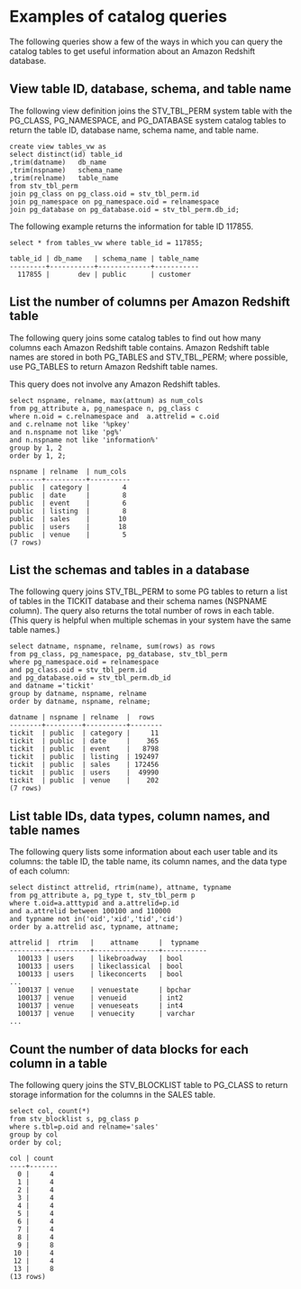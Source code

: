 # Examples of catalog queries<a name="c_join_PG_examples"></a>

The following queries show a few of the ways in which you can query the catalog tables to get useful information about an Amazon Redshift database\.

## View table ID, database, schema, and table name<a name="c_join_PG_examples-view-tableid-db-schema-tablename"></a>

The following view definition joins the STV\_TBL\_PERM system table with the PG\_CLASS, PG\_NAMESPACE, and PG\_DATABASE system catalog tables to return the table ID, database name, schema name, and table name\.

```
create view tables_vw as
select distinct(id) table_id
,trim(datname)   db_name
,trim(nspname)   schema_name
,trim(relname)   table_name
from stv_tbl_perm
join pg_class on pg_class.oid = stv_tbl_perm.id
join pg_namespace on pg_namespace.oid = relnamespace
join pg_database on pg_database.oid = stv_tbl_perm.db_id;
```

The following example returns the information for table ID 117855\.

```
select * from tables_vw where table_id = 117855;
```

```
table_id | db_name   | schema_name | table_name
---------+-----------+-------------+-----------
  117855 |       dev | public      | customer
```

## List the number of columns per Amazon Redshift table<a name="c_join_PG_examples-list-the-number-of-columns-per-amazon-redshift-table"></a>

The following query joins some catalog tables to find out how many columns each Amazon Redshift table contains\. Amazon Redshift table names are stored in both PG\_TABLES and STV\_TBL\_PERM; where possible, use PG\_TABLES to return Amazon Redshift table names\.

This query does not involve any Amazon Redshift tables\.

```
select nspname, relname, max(attnum) as num_cols
from pg_attribute a, pg_namespace n, pg_class c
where n.oid = c.relnamespace and  a.attrelid = c.oid
and c.relname not like '%pkey'
and n.nspname not like 'pg%'
and n.nspname not like 'information%'
group by 1, 2
order by 1, 2;

nspname | relname  | num_cols
--------+----------+----------
public  | category |        4
public  | date     |        8
public  | event    |        6
public  | listing  |        8
public  | sales    |       10
public  | users    |       18
public  | venue    |        5
(7 rows)
```



## List the schemas and tables in a database<a name="c_join_PG_examples-list-the-schemas-and-tables-in-a-database"></a>

The following query joins STV\_TBL\_PERM to some PG tables to return a list of tables in the TICKIT database and their schema names \(NSPNAME column\)\. The query also returns the total number of rows in each table\. \(This query is helpful when multiple schemas in your system have the same table names\.\)

```
select datname, nspname, relname, sum(rows) as rows
from pg_class, pg_namespace, pg_database, stv_tbl_perm
where pg_namespace.oid = relnamespace
and pg_class.oid = stv_tbl_perm.id
and pg_database.oid = stv_tbl_perm.db_id
and datname ='tickit'
group by datname, nspname, relname
order by datname, nspname, relname;

datname | nspname | relname  |  rows
--------+---------+----------+--------
tickit  | public  | category |     11
tickit  | public  | date     |    365
tickit  | public  | event    |   8798
tickit  | public  | listing  | 192497
tickit  | public  | sales    | 172456
tickit  | public  | users    |  49990
tickit  | public  | venue    |    202
(7 rows)
```

## List table IDs, data types, column names, and table names<a name="c_join_PG_examples-list-table-ids-data-types-column-names-and-table-names"></a>

The following query lists some information about each user table and its columns: the table ID, the table name, its column names, and the data type of each column:

```
select distinct attrelid, rtrim(name), attname, typname
from pg_attribute a, pg_type t, stv_tbl_perm p
where t.oid=a.atttypid and a.attrelid=p.id
and a.attrelid between 100100 and 110000
and typname not in('oid','xid','tid','cid')
order by a.attrelid asc, typname, attname;

attrelid |  rtrim   |    attname     |  typname
---------+----------+----------------+-----------
  100133 | users    | likebroadway   | bool
  100133 | users    | likeclassical  | bool
  100133 | users    | likeconcerts   | bool
...
  100137 | venue    | venuestate     | bpchar
  100137 | venue    | venueid        | int2
  100137 | venue    | venueseats     | int4
  100137 | venue    | venuecity      | varchar
...
```

## Count the number of data blocks for each column in a table<a name="c_join_PG_examples-count-the-number-of-data-blocks-for-each-column-in-a-table"></a>

The following query joins the STV\_BLOCKLIST table to PG\_CLASS to return storage information for the columns in the SALES table\.

```
select col, count(*)
from stv_blocklist s, pg_class p
where s.tbl=p.oid and relname='sales'
group by col
order by col;

col | count
----+-------
  0 |     4
  1 |     4
  2 |     4
  3 |     4
  4 |     4
  5 |     4
  6 |     4
  7 |     4
  8 |     4
  9 |     8
 10 |     4
 12 |     4
 13 |     8
(13 rows)
```